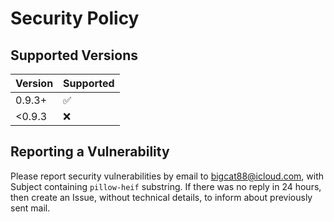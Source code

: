 # Security Policy

## Supported Versions


| Version | Supported          |
|---------|--------------------|
| 0.9.3+  | :white_check_mark: |
| <0.9.3  | :x:                |


## Reporting a Vulnerability

Please report security vulnerabilities by email to bigcat88@icloud.com, with Subject containing `pillow-heif` substring.
If there was no reply in 24 hours, then create an Issue, without technical details, to inform about previously sent mail.
